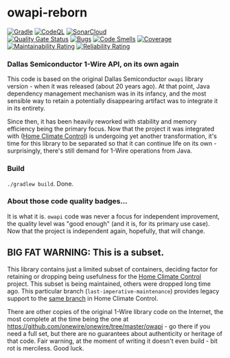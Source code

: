 owapi-reborn
==

[![Gradle](https://github.com/home-climate-control/owapi-reborn/actions/workflows/gradle.yml/badge.svg)](https://github.com/home-climate-control/owapi-reborn/actions/workflows/gradle.yml)
[![CodeQL](https://github.com/home-climate-control/owapi-reborn/actions/workflows/codeql-analysis.yml/badge.svg)](https://github.com/home-climate-control/owapi-reborn/actions/workflows/codeql-analysis.yml)
[![SonarCloud](https://github.com/home-climate-control/owapi-reborn/actions/workflows/sonarcloud.yml/badge.svg)](https://github.com/home-climate-control/owapi-reborn/actions/workflows/sonarcloud.yml)  
[![Quality Gate Status](https://sonarcloud.io/api/project_badges/measure?project=home-climate-control_owapi-reborn&metric=alert_status)](https://sonarcloud.io/dashboard?id=home-climate-control_owapi-reborn)
[![Bugs](https://sonarcloud.io/api/project_badges/measure?project=home-climate-control_owapi-reborn&metric=bugs)](https://sonarcloud.io/dashboard?id=home-climate-control_owapi-reborn)
[![Code Smells](https://sonarcloud.io/api/project_badges/measure?project=home-climate-control_owapi-reborn&metric=code_smells)](https://sonarcloud.io/dashboard?id=home-climate-control_owapi-reborn)
[![Coverage](https://sonarcloud.io/api/project_badges/measure?project=home-climate-control_owapi-reborn&metric=coverage)](https://sonarcloud.io/dashboard?id=home-climate-control_owapi-reborn)
[![Maintainability Rating](https://sonarcloud.io/api/project_badges/measure?project=home-climate-control_owapi-reborn&metric=sqale_rating)](https://sonarcloud.io/dashboard?id=home-climate-control_owapi-reborn)
[![Reliability Rating](https://sonarcloud.io/api/project_badges/measure?project=home-climate-control_owapi-reborn&metric=reliability_rating)](https://sonarcloud.io/dashboard?id=home-climate-control_owapi-reborn)

### Dallas Semiconductor 1-Wire API, on its own again

This code is based on the original Dallas Semiconductor `owapi` library version - when it was released (about 20 years ago).
At that point, Java dependency management mechanism was in its infancy, and the most sensible way to retain a potentially disappearing artifact
was to integrate it in its entirety.

Since then, it has been heavily reworked with stability and memory efficiency being the primary focus. Now that the project it was integrated with
([Home Climate Control](https://github.com/home-climate-control/dz)) is undergoing yet another transformation, it's time for this library
to be separated so that it can continue life on its own - surprisingly, there's still demand for 1-Wire operations from Java.

### Build

`./gradlew build`. Done.

### About those code quality badges...

It is what it is. `owapi` code was never a focus for independent improvement, the quality level was "good enough" (and it is, for its primary use case).
Now that the project is independent again, hopefully, that will change.

## BIG FAT WARNING: This is a subset.

This library contains just a limited subset of containers, deciding factor for retaining or dropping being usefulness for the [Home Climate Control](https://github.com/home-climate-control/dz) project. This subset is being maintained, others were dropped long time ago.
This particular branch (`last-imperative-maintenance`) provides legacy support to the [same branch](https://github.com/home-climate-control/dz/tree/last-imperative-maintenance) in Home Climate Control.

There are other copies of the original 1-Wire library code on the Internet, the most complete at the time being the one at https://github.com/onewire/onewire/tree/master/owapi - go there if you need a full set, but there are no guarantees about authenticity or heritage of that code. Fair warning, at the moment of writing it doesn't even build - bit rot is merciless. Good luck.

